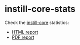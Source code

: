 # instill-core-stats

Check the [instill-core](https://github.com/instill-ai/instill-core) statistics:
- [HTML report](https://instill-ai.github.io/instill-core-stats/instill-ai/instill-core/latest-report/report.html)
- [PDF report](https://instill-ai.github.io/instill-core-stats/instill-ai/instill-core/latest-report/report.pdf)